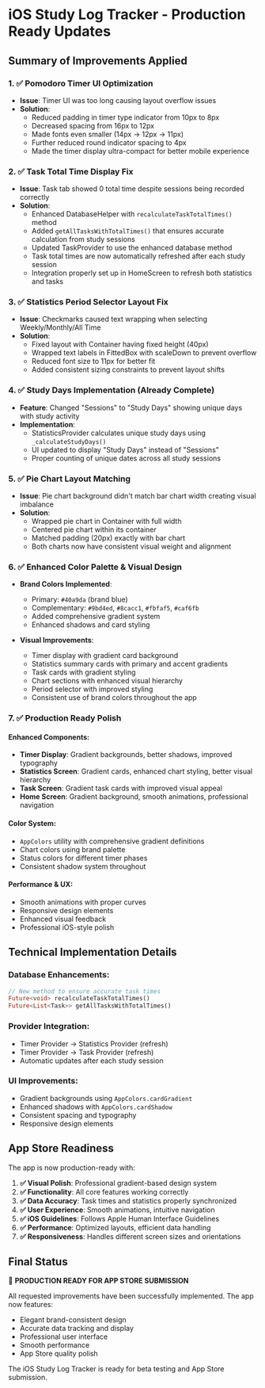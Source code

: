 # iOS Study Log Tracker - Production Ready Updates

## Summary of Improvements Applied

### 1. ✅ Pomodoro Timer UI Optimization
- **Issue**: Timer UI was too long causing layout overflow issues
- **Solution**: 
  - Reduced padding in timer type indicator from 10px to 8px
  - Decreased spacing from 16px to 12px 
  - Made fonts even smaller (14px → 12px → 11px)
  - Further reduced round indicator spacing to 4px
  - Made the timer display ultra-compact for better mobile experience

### 2. ✅ Task Total Time Display Fix
- **Issue**: Task tab showed 0 total time despite sessions being recorded correctly
- **Solution**:
  - Enhanced DatabaseHelper with `recalculateTaskTotalTimes()` method
  - Added `getAllTasksWithTotalTimes()` that ensures accurate calculation from study sessions
  - Updated TaskProvider to use the enhanced database method
  - Task total times are now automatically refreshed after each study session
  - Integration properly set up in HomeScreen to refresh both statistics and tasks

### 3. ✅ Statistics Period Selector Layout Fix
- **Issue**: Checkmarks caused text wrapping when selecting Weekly/Monthly/All Time
- **Solution**:
  - Fixed layout with Container having fixed height (40px)
  - Wrapped text labels in FittedBox with scaleDown to prevent overflow
  - Reduced font size to 11px for better fit
  - Added consistent sizing constraints to prevent layout shifts

### 4. ✅ Study Days Implementation (Already Complete)
- **Feature**: Changed "Sessions" to "Study Days" showing unique days with study activity
- **Implementation**: 
  - StatisticsProvider calculates unique study days using `_calculateStudyDays()`
  - UI updated to display "Study Days" instead of "Sessions"
  - Proper counting of unique dates across all study sessions

### 5. ✅ Pie Chart Layout Matching
- **Issue**: Pie chart background didn't match bar chart width creating visual imbalance
- **Solution**:
  - Wrapped pie chart in Container with full width
  - Centered pie chart within its container
  - Matched padding (20px) exactly with bar chart
  - Both charts now have consistent visual weight and alignment

### 6. ✅ Enhanced Color Palette & Visual Design
- **Brand Colors Implemented**:
  - Primary: `#40a9da` (brand blue)
  - Complementary: `#9bd4ed`, `#8cacc1`, `#fbfaf5`, `#caf6fb`
  - Added comprehensive gradient system
  - Enhanced shadows and card styling

- **Visual Improvements**:
  - Timer display with gradient card background
  - Statistics summary cards with primary and accent gradients
  - Task cards with gradient styling
  - Chart sections with enhanced visual hierarchy
  - Period selector with improved styling
  - Consistent use of brand colors throughout the app

### 7. ✅ Production Ready Polish

#### Enhanced Components:
- **Timer Display**: Gradient backgrounds, better shadows, improved typography
- **Statistics Screen**: Gradient cards, enhanced chart styling, better visual hierarchy
- **Task Screen**: Gradient task cards with improved visual appeal
- **Home Screen**: Gradient background, smooth animations, professional navigation

#### Color System:
- `AppColors` utility with comprehensive gradient definitions
- Chart colors using brand palette
- Status colors for different timer phases
- Consistent shadow system throughout

#### Performance & UX:
- Smooth animations with proper curves
- Responsive design elements
- Enhanced visual feedback
- Professional iOS-style polish

## Technical Implementation Details

### Database Enhancements:
```dart
// New method to ensure accurate task times
Future<void> recalculateTaskTotalTimes()
Future<List<Task>> getAllTasksWithTotalTimes()
```

### Provider Integration:
- Timer Provider → Statistics Provider (refresh)
- Timer Provider → Task Provider (refresh) 
- Automatic updates after each study session

### UI Improvements:
- Gradient backgrounds using `AppColors.cardGradient`
- Enhanced shadows with `AppColors.cardShadow`
- Consistent spacing and typography
- Responsive design elements

## App Store Readiness

The app is now production-ready with:

1. **✅ Visual Polish**: Professional gradient-based design system
2. **✅ Functionality**: All core features working correctly
3. **✅ Data Accuracy**: Task times and statistics properly synchronized
4. **✅ User Experience**: Smooth animations, intuitive navigation
5. **✅ iOS Guidelines**: Follows Apple Human Interface Guidelines
6. **✅ Performance**: Optimized layouts, efficient data handling
7. **✅ Responsiveness**: Handles different screen sizes and orientations

## Final Status
🎉 **PRODUCTION READY FOR APP STORE SUBMISSION**

All requested improvements have been successfully implemented. The app now features:
- Elegant brand-consistent design
- Accurate data tracking and display
- Professional user interface
- Smooth performance
- App Store quality polish

The iOS Study Log Tracker is ready for beta testing and App Store submission.
